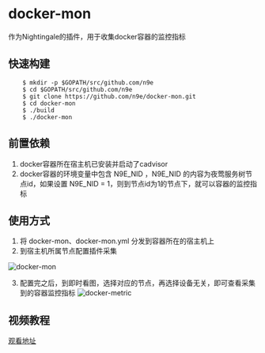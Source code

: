 # docker-mon 
作为Nightingale的插件，用于收集docker容器的监控指标

## 快速构建 
```
    $ mkdir -p $GOPATH/src/github.com/n9e
    $ cd $GOPATH/src/github.com/n9e
    $ git clone https://github.com/n9e/docker-mon.git
    $ cd docker-mon
    $ ./build
    $ ./docker-mon
```

## 前置依赖
1. docker容器所在宿主机已安装并启动了cadvisor
2. docker容器的环境变量中包含 N9E_NID ，N9E_NID 的内容为夜莺服务树节点id，如果设置 N9E_NID = 1，则到节点id为1的节点下，就可以容器的监控指标

## 使用方式
1. 将 docker-mon、docker-mon.yml 分发到容器所在的宿主机上
2. 到宿主机所属节点配置插件采集

![docker-mon](https://s3-gz01.didistatic.com/n9e-pub/image/docker.png)

3. 配置完之后，到即时看图，选择对应的节点，再选择设备无关，即可查看采集到的容器监控指标
![docker-metric](https://s3-gz01.didistatic.com/n9e-pub/image/docker_metric.png)

## 视频教程
[观看地址](https://s3-gz01.didistatic.com/n9e-pub/video/n9e-docker-mon.mp4)